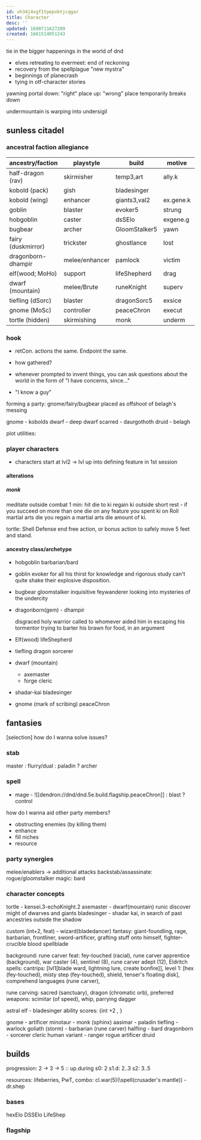 ```yaml
---
id: vh34j4vgf1tpepvbtjcqgar
title: Character
desc: ''
updated: 1690711627209
created: 1681514051243
---
```


tie in the bigger happenings in the world of dnd
- elves retreating to evermeet: end of reckoning
- recovery from the spellplague
  "new mystra"
- beginnings of planecrash
- tying in otf-character stories

yawning portal
  down: "right" place
  up: "wrong" place
  temporarily breaks down

undermountain is warping into undersigil

## sunless citadel
### ancestral faction allegiance

| ancestry/faction   | playstyle      | build         | motive    | goblins  | kobolds   |
| ------------------ | -------------- | ------------- | --------- | -------- | --------- |
| half-dragon (rav)  | skirmisher     | temp3,art     | ally.k    |          |           |
| kobold (pack)      | gish           | bladesinger   |           |          |           |
| kobold (wing)      | enhancer       | giants3,val2  | ex.gene.k |          |           |
| goblin             | blaster        | evoker5       | strung    | a/comp   | o/wary    |
| hobgoblin          | caster         | dsSElo        | exgene.g  | a/dom    | o/wary    |
| bugbear            | archer         | GloomStalker5 | yawn      | n/wary   | wary      |
| fairy (duskmirror) | trickster      | ghostlance    | lost      | a/fey    | a/fey     |
| dragonborn-dhampir | melee/enhancer | pamlock       | victim    | opposed  | o/hateful |
| elf(wood; MoHo)    | support        | lifeShepherd  | drag      | friendly | friendly  |
| dwarf (mountain)   | melee/Brute    | runeKnight    | superv    | n/racist | n/racist  |
| tiefling (dSorc)   | blaster        | dragonSorc5   | exsice    | n/wary   | allied    |
| gnome (MoSc)       | controller     | peaceChron    | execut    | o/ally   | o/hateful |
| tortle (hidden)    | skirmishing    | monk          | underm    | wary     | wary      |

### hook
- retCon. actions the same. Endpoint the same.
- how gathered?

- whenever prompted to invent things, you can ask questions about the world in the form of "I have concerns, since..."
- "I know a guy"

forming a party:
gnome/fairy/bugbear placed as offshoot of belagh's messing

gnome - kobolds
dwarf - deep dwarf
scarred - daurgothoth
druid - belagh

plot utilities:

### player characters
- characters start at lvl2 -> lvl up into defining feature in 1st session

#### alterations
##### monk
  meditate outside combat 1 min: hit die to ki
  regain ki outside short rest
    - if you succeed on more than one die on any feature you spent ki on
    Roll martial arts die  you regain a martial arts die amount of ki.

tortle: Shell Defense
  end free action, or bonus action to safely move 5 feet and stand.

#### ancestry class/archetype
- hobgoblin
  barbarian/bard

- goblin
  evoker
     for all his thirst for knowledge and rigorous study can't quite shake their explosive disposition.

- bugbear
  gloomstalker
    inquisitive feywanderer looking into mysteries of the undercity

- dragonborn(gem) - dhampir

    disgraced holy warrior called to whomever aided him in escaping his tormentor
    trying to barter his brawn for food, in an argument

- Elf(wood)
  lifeShepherd

- tiefling
  dragon sorcerer

- dwarf (mountain)
  + axemaster
  + forge cleric

- shadar-kai
  bladesinger

- gnome (mark of scribing)
  peaceChron

## fantasies
[selection]
how do I wanna solve issues?
### stab
  master
  : flurry/dual : paladin
  ? archer

### spell
- mage - ![[dendron://dnd/dnd.5e.build.flagship.peaceChron]]
  : blast
  ? control

how do I wanna aid other party members?
- obstructing enemies (by killing them)
- enhance
- fill niches
- resource

### party synergies
melee/enablers -> additional attacks
backstab/assassinate: rogue/gloomstalker
magic: bard

### character concepts
tortle - kensei.3-echoKnight.2
axemaster - dwarf(mountain) runic discover might of dwarves and giants
bladesinger - shadar kai, in search of past ancestries outside the shadow

custom (int+2, feat) - wizard(bladedancer)
  fantasy:
    giant-foundling, rage, barbarian, frontliner,
    sword-artificer, grafting stuff onto himself, fighter-crucible
    blood spellblade

  background: rune carver
  feat: fey-touched (racial), rune carver apprentice (background), war caster (4), sentinel (8), rune carver adept (12), Eldritch
  spells:
    cantrips: [lvl1[blade ward, lightning lure, create bonfire]],
    level 1: [hex (fey-touched), misty step (fey-touched), shield, tenser's floating disk], comprehend languages (rune carver),

  rune carving: sacred (sanctuary), dragon (chromatic orb),
  preferred weapons: scimitar (of speed), whip, parrying dagger

astral elf - bladesinger
  ability scores: {int +2 , }

gnome - artificer
minotaur - monk (sphinx)
aasimar - paladin
tiefling - warlock
goliath (storm) - barbarian (rune carver)
halfling - bard
dragonborn - sorcerer
cleric
human variant - ranger
rogue
artificer
druid

## builds
progression:
2 -> 3 -> 5 :: up.during
  s0: 2
  s1.d: 2..3
  s2: 3..5

resources: lifeberries, PwT,
combo:
  cl.war(5)(\spell(crusader's mantle)) - dr.shep
### bases
hexElo
DSSElo
LifeShep

### flagship
